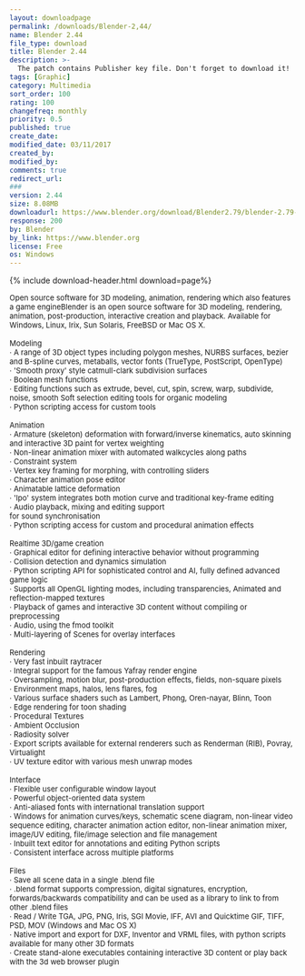 ```yaml
---
layout: downloadpage
permalink: /downloads/Blender-2,44/
name: Blender 2.44
file_type: download
title: Blender 2.44
description: >-
  The patch contains Publisher key file. Don't forget to download it!
tags: [Graphic]
category: Multimedia
sort_order: 100
rating: 100
changefreq: monthly
priority: 0.5
published: true
create_date:
modified_date: 03/11/2017
created_by:
modified_by:
comments: true
redirect_url:
###
version: 2.44
size: 8.08MB
downloadurl: https://www.blender.org/download/Blender2.79/blender-2.79-windows64.msi/
response: 200
by: Blender
by_link: https://www.blender.org
license: Free
os: Windows
---
```


{% include download-header.html download=page%}

<p style="fix-download-text !important">
<p><font size="2">Open source software for 3D modeling, animation, rendering which also features a game engineBlender is an open source software for 3D modeling, rendering, animation, post-production, interactive creation and playback. Available for Windows, Linux, Irix, Sun Solaris, FreeBSD or Mac OS X. <br />
<br />
Modeling <br />
· A range of 3D object types including polygon meshes, NURBS surfaces, bezier and B-spline curves, metaballs, vector fonts (TrueType, PostScript, OpenType) <br />
· 'Smooth proxy' style catmull-clark subdivision surfaces <br />
· Boolean mesh functions <br />
· Editing functions such as extrude, bevel, cut, spin, screw, warp, subdivide, noise, smooth Soft selection editing tools for organic modeling <br />
· Python scripting access for custom tools <br />
<br />
Animation <br />
· Armature (skeleton) deformation with forward/inverse kinematics, auto skinning and interactive 3D paint for vertex weighting <br />
· Non-linear animation mixer with automated walkcycles along paths <br />
· Constraint system <br />
· Vertex key framing for morphing, with controlling sliders <br />
· Character animation pose editor <br />
· Animatable lattice deformation <br />
· 'Ipo' system integrates both motion curve and traditional key-frame editing <br />
· Audio playback, mixing and editing support <br />
for sound synchronisation <br />
· Python scripting access for custom and procedural animation effects <br />
<br />
Realtime 3D/game creation <br />
· Graphical editor for defining interactive behavior without programming <br />
· Collision detection and dynamics simulation <br />
· Python scripting API for sophisticated control and AI, fully defined advanced game logic <br />
· Supports all OpenGL lighting modes, including transparencies, Animated and reflection-mapped textures <br />
· Playback of games and interactive 3D content without compiling or preprocessing <br />
· Audio, using the fmod toolkit <br />
· Multi-layering of Scenes for overlay interfaces <br />
<br />
Rendering <br />
· Very fast inbuilt raytracer <br />
· Integral support for the famous Yafray render engine <br />
· Oversampling, motion blur, post-production effects, fields, non-square pixels <br />
· Environment maps, halos, lens flares, fog <br />
· Various surface shaders such as Lambert, Phong, Oren-nayar, Blinn, Toon <br />
· Edge rendering for toon shading <br />
· Procedural Textures <br />
· Ambient Occlusion <br />
· Radiosity solver <br />
· Export scripts available for external renderers such as Renderman (RIB), Povray, Virtualight <br />
· UV texture editor with various mesh unwrap modes <br />
<br />
Interface <br />
· Flexible user configurable window layout <br />
· Powerful object-oriented data system <br />
· Anti-aliased fonts with international translation support <br />
· Windows for animation curves/keys, schematic scene diagram, non-linear video sequence editing, character animation action editor, non-linear animation mixer, image/UV editing, file/image selection and file management <br />
· Inbuilt text editor for annotations and editing Python scripts <br />
· Consistent interface across multiple platforms <br />
<br />
Files <br />
· Save all scene data in a single .blend file <br />
· .blend format supports compression, digital signatures, encryption, forwards/backwards compatibility and can be used as a library to link to from other .blend files <br />
· Read / Write TGA, JPG, PNG, Iris, SGI Movie, IFF, AVI and Quicktime GIF, TIFF, PSD, MOV (Windows and Mac OS X) <br />
· Native import and export for DXF, Inventor and VRML files, with python scripts available for many other 3D formats <br />
· Create stand-alone executables containing interactive 3D content or play back with the 3d web browser plugin</font></p></p>
